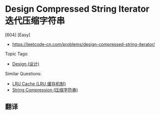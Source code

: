 # Design Compressed String Iterator 迭代压缩字符串

[604] [Easy]

- https://leetcode-cn.com/problems/design-compressed-string-iterator/

Topic Tags:

- [Design (设计)](https://leetcode-cn.com/tag/design/)

Similar Questions:

- [LRU Cache (LRU 缓存机制)](https://leetcode-cn.com/problems/lru-cache/)
- [String Compression (压缩字符串)](https://leetcode-cn.com/problems/string-compression/)

## 翻译

